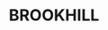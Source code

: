 ---
lastmod: '2025-04-06T06:05:21+00:00'
latitude: -19.787858
layout: suburb
longitude: 146.791529
postcode: '4816'
state: QLD
title: BROOKHILL
url: /qld/brookhill/
---